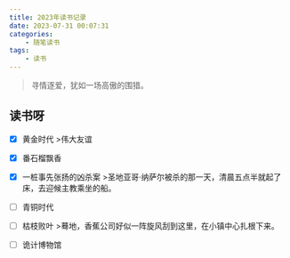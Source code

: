 ```yaml
---
title: 2023年读书记录
date: 2023-07-31 00:07:31
categories: 
    - 随笔读书
tags: 
    - 读书
---
```


>寻情逐爱，犹如一场高傲的围猎。


<!-- more -->

## 读书呀
- [x] 黄金时代 >伟大友谊
- [x] 番石榴飘香  
- [x] 一桩事先张扬的凶杀案 >圣地亚哥·纳萨尔被杀的那一天，清晨五点半就起了床，去迎候主教乘坐的船。
- [ ] 青铜时代
- [ ] 枯枝败叶 >蓦地，香蕉公司好似一阵旋风刮到这里，在小镇中心扎根下来。
- [ ] 诡计博物馆



 
